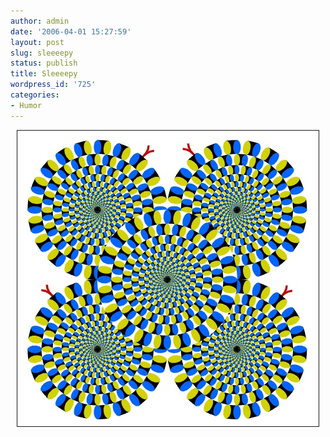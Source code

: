 ```yaml
---
author: admin
date: '2006-04-01 15:27:59'
layout: post
slug: sleeeepy
status: publish
title: Sleeeepy
wordpress_id: '725'
categories:
- Humor
---
```

<p align="center"><img width="482" height="473" border="1" src="/images/rotsnakemini3ts.jpg" /></p>
